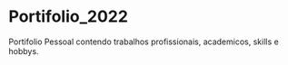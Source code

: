 # Portifolio_2022
 Portifolio Pessoal contendo trabalhos profissionais, academicos, skills e hobbys.
